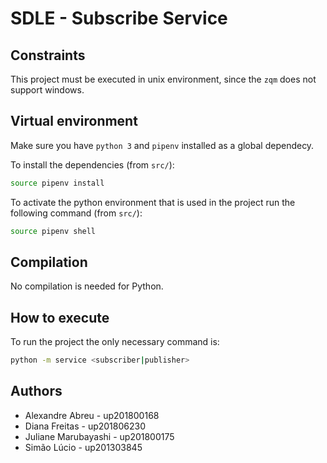 # SDLE - Subscribe Service

## Constraints

This project must be executed in unix environment, since the `zqm` does not support windows.   

## Virtual environment 

Make sure you have `python 3` and `pipenv` installed as a global dependecy.

To install the dependencies (from `src/`):

```bash
source pipenv install
```

To activate the python environment that is used in the project run the following command (from `src/`):

```bash
source pipenv shell
```

## Compilation

No compilation is needed for Python.

## How to execute 

To run the project the only necessary command is:  

```bash
python -m service <subscriber|publisher>
```

## Authors

- Alexandre Abreu - up201800168
- Diana Freitas - up201806230
- Juliane Marubayashi - up201800175
- Simão Lúcio - up201303845